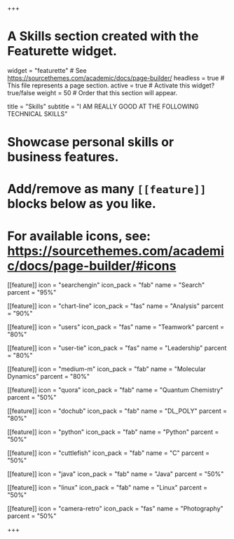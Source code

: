 +++
# A Skills section created with the Featurette widget.
widget = "featurette"  # See https://sourcethemes.com/academic/docs/page-builder/
headless = true  # This file represents a page section.
active = true  # Activate this widget? true/false
weight = 50  # Order that this section will appear.

title = "Skills"
subtitle = "I AM REALLY GOOD AT THE FOLLOWING TECHNICAL SKILLS"

# Showcase personal skills or business features.
# 
# Add/remove as many `[[feature]]` blocks below as you like.
# 
# For available icons, see: https://sourcethemes.com/academic/docs/page-builder/#icons

[[feature]]
  icon = "searchengin"
  icon_pack = "fab"
  name = "Search"
  parcent = "95%"
  
[[feature]]
  icon = "chart-line"
  icon_pack = "fas"
  name = "Analysis"
  parcent = "90%"
 
[[feature]]
  icon = "users"
  icon_pack = "fas"
  name = "Teamwork"
  parcent = "80%"

[[feature]]
  icon = "user-tie"
  icon_pack = "fas"
  name = "Leadership"
  parcent = "80%"

[[feature]]
  icon = "medium-m"
  icon_pack = "fab"
  name = "Molecular Dynamics"
  parcent = "80%"

[[feature]]
  icon = "quora"
  icon_pack = "fab"
  name = "Quantum Chemistry"
  parcent = "50%"
  
[[feature]]
  icon = "dochub"
  icon_pack = "fab"
  name = "DL_POLY"
  parcent = "80%"
  
[[feature]]
  icon = "python"
  icon_pack = "fab"
  name = "Python"
  parcent = "50%"
  
[[feature]]
  icon = "cuttlefish"
  icon_pack = "fab"
  name = "C"
  parcent = "50%"  
  
[[feature]]
  icon = "java"
  icon_pack = "fab"
  name = "Java"
  parcent = "50%" 

[[feature]]
  icon = "linux"
  icon_pack = "fab"
  name = "Linux"
  parcent = "50%"
  
[[feature]]
  icon = "camera-retro"
  icon_pack = "fas"
  name = "Photography"
  parcent = "50%"
  
+++
